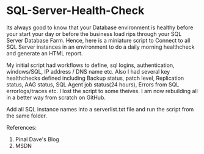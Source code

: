 # SQL-Server-Health-Check
Its always good to know that your Database environment is healthy before your start your day or before the business load rips through your SQL Server Database Farm. Hence, here is a miniature script to Connect to all SQL Server instances in an environment to do a daily morning healthcheck and generate an HTML report.

My initial script had workflows to define, sql logins, authentication, windows/SQL, IP address / DNS name etc. Also I had several key healthchecks defined including Backup status, patch level, Replication status, AAG status, SQL Agent job status(24 hours), Errors from SQL errorlogs/traces etc. I lost the script to some theives. I am now rebuilding all in a better way from scratch on GitHub.

Add all SQL instance names into a serverlist.txt file and run the script from the same folder.

References:
1. Pinal Dave's Blog
2. MSDN
